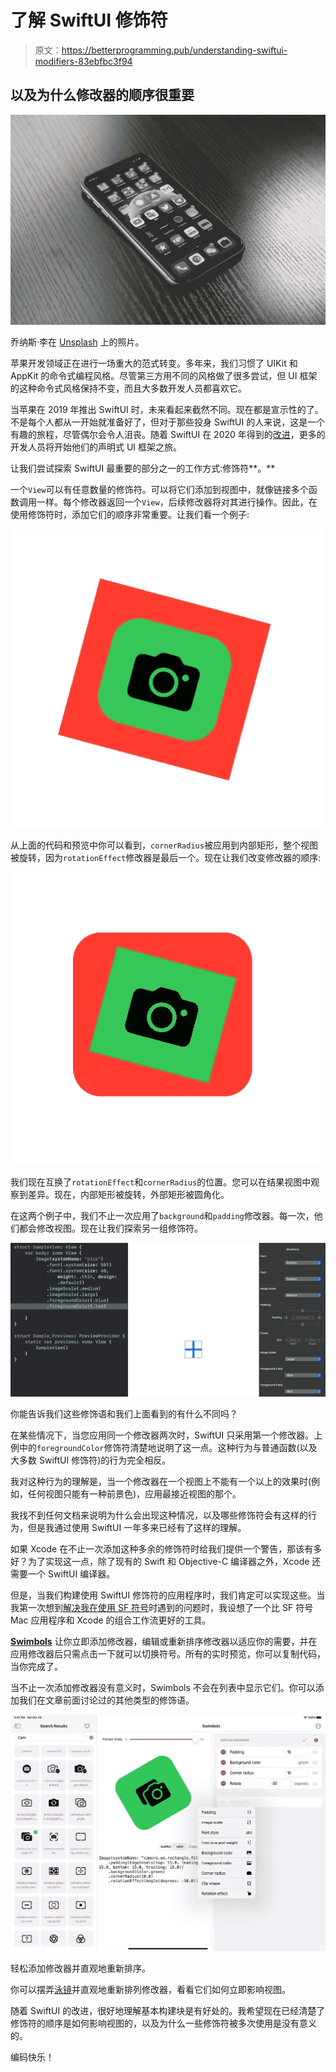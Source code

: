 # 了解 SwiftUI 修饰符

> 原文：<https://betterprogramming.pub/understanding-swiftui-modifiers-83ebfbc3f94>

## 以及为什么修改器的顺序很重要

![](img/bfcf2e7a776583915e1224cff3769896.png)

乔纳斯·李在 [Unsplash](https://unsplash.com?utm_source=medium&utm_medium=referral) 上的照片。

苹果开发领域正在进行一场重大的范式转变。多年来，我们习惯了 UIKit 和 AppKit 的命令式编程风格。尽管第三方用不同的风格做了很多尝试，但 UI 框架的这种命令式风格保持不变，而且大多数开发人员都喜欢它。

当苹果在 2019 年推出 SwiftUI 时，未来看起来截然不同。现在都是宣示性的了。不是每个人都从一开始就准备好了，但对于那些投身 SwiftUI 的人来说，这是一个有趣的旅程，尽管偶尔会令人沮丧。随着 SwiftUI 在 2020 年得到的[改进](https://www.hackingwithswift.com/articles/221/whats-new-in-swiftui-for-ios-14)，更多的开发人员将开始他们的声明式 UI 框架之旅。

让我们尝试探索 SwiftUI 最重要的部分之一的工作方式:修饰符**。**

一个`View`可以有任意数量的修饰符。可以将它们添加到视图中，就像链接多个函数调用一样。每个修改器返回一个`View`，后续修改器将对其进行操作。因此，在使用修饰符时，添加它们的顺序非常重要。让我们看一个例子:

![](img/a1123ba73a6eb8b27bebfeac4b37fa19.png)

从上面的代码和预览中你可以看到，`cornerRadius`被应用到内部矩形，整个视图被旋转，因为`rotationEffect`修改器是最后一个。现在让我们改变修改器的顺序:

![](img/10ca5481d8a8e9917d4c1b332b7f7a63.png)

我们现在互换了`rotationEffect`和`cornerRadius`的位置。您可以在结果视图中观察到差异。现在，内部矩形被旋转，外部矩形被圆角化。

在这两个例子中，我们不止一次应用了`background`和`padding`修改器。每一次，他们都会修改视图。现在让我们探索另一组修饰符。

![](img/2eae08a040b51ff80aa489a78207f7da.png)

你能告诉我们这些修饰语和我们上面看到的有什么不同吗？

在某些情况下，当您应用同一个修改器两次时，SwiftUI 只采用第一个修改器。上例中的`foregroundColor`修饰符清楚地说明了这一点。这种行为与普通函数(以及大多数 SwiftUI 修饰符)的行为完全相反。

我对这种行为的理解是，当一个修改器在一个视图上不能有一个以上的效果时(例如，任何视图只能有一种前景色)，应用最接近视图的那个。

我找不到任何文档来说明为什么会出现这种情况，以及哪些修饰符会有这样的行为，但是我通过使用 SwiftUI 一年多来已经有了这样的理解。

如果 Xcode 在不止一次添加这种多余的修饰符时给我们提供一个警告，那该有多好？为了实现这一点，除了现有的 Swift 和 Objective-C 编译器之外，Xcode 还需要一个 SwiftUI 编译器。

但是，当我们构建使用 SwiftUI 修饰符的应用程序时，我们肯定可以实现这些。当我第一次想到[解决我在使用 SF 符号](https://medium.com/swlh/re-imagining-sf-symbols-into-xcode-c2ebf92550d9)时遇到的问题时，我设想了一个比 SF 符号 Mac 应用程序和 Xcode 的组合工作流更好的工具。

[**Swimbols**](https://apps.apple.com/app/id1525226399?platform=ipad) 让你立即添加修改器，编辑或重新排序修改器以适应你的需要，并在应用修改器后只需点击一下就可以切换符号。所有的实时预览，你可以复制代码，当你完成了。

当不止一次添加修改器没有意义时，Swimbols 不会在列表中显示它们。你可以添加我们在文章前面讨论过的其他类型的修饰语。

![](img/781895e6fe9e41f7f2f1fdfebb4ad105.png)

轻松添加修改器并直观地重新排序。

你可以摆弄[泳镜](https://apps.apple.com/app/id1525226399?platform=ipad)并直观地重新排列修改器，看看它们如何立即影响视图。

随着 SwiftUI 的改进，很好地理解基本构建块是有好处的。我希望现在已经清楚了修饰符的顺序是如何影响视图的，以及为什么一些修饰符被多次使用是没有意义的。

编码快乐！